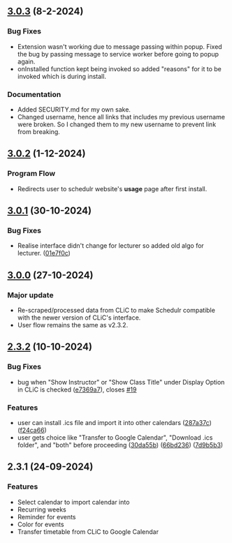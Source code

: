 ## [3.0.3](https://github.com/sycanz/schedulr/commit/afd7bf743148b0f86a15a7710a5bac83597007b1) (8-2-2024)
### Bug Fixes
- Extension wasn't working due to message passing within popup. Fixed the bug by passing message to service worker before going to popup again.
- onInstalled function kept being invoked so added "reasons" for it to be invoked which is during install.

### Documentation
- Added SECURITY.md for my own sake.
- Changed username, hence all links that includes my previous username were broken. So I changed them to my new username to prevent link from breaking.

## [3.0.2](https://github.com/sycanz/schedulr/commit/e177235c99e9e3cd3301786aaef62f543569c122) (1-12-2024)
### Program Flow
- Redirects user to schedulr website's **usage** page after first install.

## [3.0.1](https://github.com/sycanz/schedulr/commit/2d349ff267f37936df757f4045f9a80052f2fd10) (30-10-2024)
### Bug Fixes
- Realise interface didn't change for lecturer so added old algo for lecturer. ([01e7f0c](https://github.com/sycanz/schedulr/commit/166742b9dde793dc64f43bb32a6f7eccaafb5dcd))

## [3.0.0](https://github.com/sycanz/schedulr/commit/3f9ee4edc19c6f783c353df11c183eb6b8088682) (27-10-2024)
### Major update
- Re-scraped/processed data from CLiC to make Schedulr compatible with the newer version of CLiC's interface.
- User flow remains the same as v2.3.2.

## [2.3.2](https://github.com/sycanz/schedulr/commit/7d9b5b3b033816d8e30bdedc528b99114a9704cb) (10-10-2024)
### Bug Fixes
- bug when "Show Instructor" or "Show Class Title" under Display Option in CLiC is checked ([e7369a7](https://github.com/sycanz/schedulr/commit/e7369a775feb13d413b8923e254a489e6d4ba69f)), closes [#19](https://github.com/sycanz/schedulr/issues/19)

### Features
- user can install .ics file and import it into other calendars ([287a37c](https://github.com/sycanz/schedulr/commit/287a37c170bbba86fd47b2bc5fe81b03efb63bf7)) ([f24ca66](https://github.com/sycanz/schedulr/commit/f24ca663f98a038f7ada6c1c2b74dc21f6d42e7c))
- user gets choice like "Transfer to Google Calendar", "Download .ics folder", and "both" before proceeding ([30da55b](https://github.com/sycanz/schedulr/commit/30da55b9ff0db1643f505e85abe43303a6039de3)) ([66bd236](https://github.com/sycanz/schedulr/commit/66bd2362528263c2891cc9d3606f5391560e9f79)) ([7d9b5b3](https://github.com/sycanz/schedulr/commit/7d9b5b3b033816d8e30bdedc528b99114a9704cb))

## 2.3.1 (24-09-2024)
### Features
- Select calendar to import calendar into
- Recurring weeks
- Reminder for events
- Color for events
- Transfer timetable from CLiC to Google Calendar

